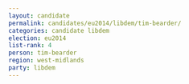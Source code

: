 ```yaml
---
layout: candidate
permalink: candidates/eu2014/libdem/tim-bearder/
categories: candidate libdem
election: eu2014
list-rank: 4
person: tim-bearder
region: west-midlands
party: libdem
---
```

